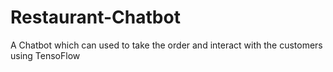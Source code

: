 # Restaurant-Chatbot
A Chatbot which can used to take the order and interact with the customers using TensoFlow
